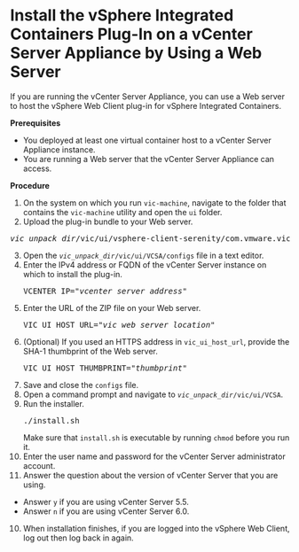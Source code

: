 # Install the vSphere Integrated Containers Plug-In on a vCenter Server Appliance by Using a Web Server #

If you are running the vCenter Server Appliance, you can use a Web server to host the vSphere Web Client plug-in for vSphere Integrated Containers.

**Prerequisites**

- You deployed at least one virtual container host to a vCenter Server Appliance instance.
- You are running a Web server that the vCenter Server Appliance can access.

**Procedure**

1. On the system on which you run `vic-machine`, navigate to the folder that contains the `vic-machine` utility and open the `ui` folder.
2. Upload the plug-in bundle to your Web server.
  <pre><i>vic_unpack_dir</i>/vic/ui/vsphere-client-serenity/com.vmware.vicui.Vicui-0.0.1.zip</pre>
3. Open the  <code><i>vic_unpack_dir</i>/vic/ui/VCSA/configs</code> file in a text editor.
4. Enter the IPv4 address or FQDN of the vCenter Server instance on which to install the plug-in.<pre>VCENTER_IP="<i>vcenter_server_address</i>"</pre>
5. Enter the URL of the ZIP file on your Web server.<pre>VIC_UI_HOST_URL="<i>vic_web_server_location</i>"</pre>
6. (Optional) If you used an HTTPS address in `vic_ui_host_url`, provide the SHA-1 thumbprint of the Web server.<pre>VIC_UI_HOST_THUMBPRINT="<i>thumbprint</i>"</pre> 
6. Save and close the `configs` file.
7. Open a command prompt and navigate to <code><i>vic_unpack_dir</i>/vic/ui/VCSA</code>.
8. Run the installer.<pre>./install.sh</pre>Make sure that `install.sh` is executable by running `chmod` before you run it.
9. Enter the user name and password for the vCenter Server administrator account.
10. Answer the question about the version of vCenter Server that you are using.
  - Answer `y` if you are using vCenter Server 5.5.
  - Answer `n` if you are using vCenter Server 6.0.
10. When installation finishes, if you are logged into the vSphere Web Client, log out then log back in again.